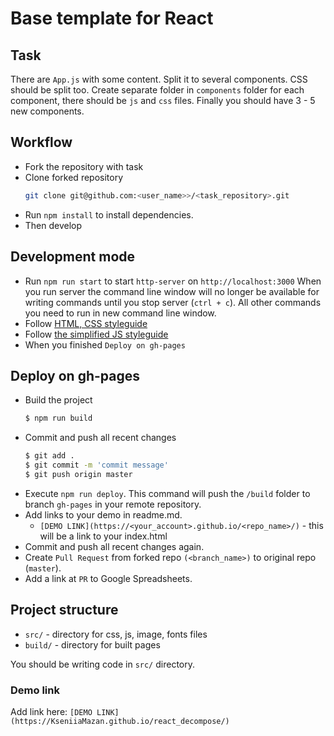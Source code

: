 # Base template for React

## Task

There are `App.js` with some content.
Split it to several components. CSS should be split too.
Create separate folder in `components` folder for each component, there should be `js` and `css` files.
Finally you should have 3 - 5 new components.

## Workflow

- Fork the repository with task
- Clone forked repository 
    ```bash
    git clone git@github.com:<user_name>>/<task_repository>.git
    ```
- Run `npm install` to install dependencies.
- Then develop

## Development mode 

- Run `npm run start` to start `http-server` on `http://localhost:3000`
    When you run server the command line window will no longer be available for 
    writing commands until you stop server (`ctrl + c`). All other commands you 
    need to run in new command line window.
- Follow [HTML, CSS styleguide](https://mate-academy.github.io/style-guides/htmlcss.html)
- Follow [the simplified JS styleguide](https://mate-academy.github.io/style-guides/javascript-standard-modified)
- When you finished `Deploy on gh-pages`

## Deploy on gh-pages

- Build the project
  ```bash
  $ npm run build
  ```
- Commit and push all recent changes
  ```bash
  $ git add .
  $ git commit -m 'commit message'
  $ git push origin master
  ```
- Execute `npm run deploy`. This command will push the `/build` folder to branch
  `gh-pages` in your remote repository. 
- Add links to your demo in readme.md.
  - `[DEMO LINK](https://<your_account>.github.io/<repo_name>/)` - this will be a 
  link to your index.html
- Commit and push all recent changes again.
- Create `Pull Request` from forked repo `(<branch_name>)` to original repo 
(`master`).
- Add a link at `PR` to Google Spreadsheets.

## Project structure

- `src/` - directory for css, js, image, fonts files
- `build/` - directory for built pages

You should be writing code in `src/` directory.

### Demo link

Add link here: `[DEMO LINK](https://KseniiaMazan.github.io/react_decompose/)`
